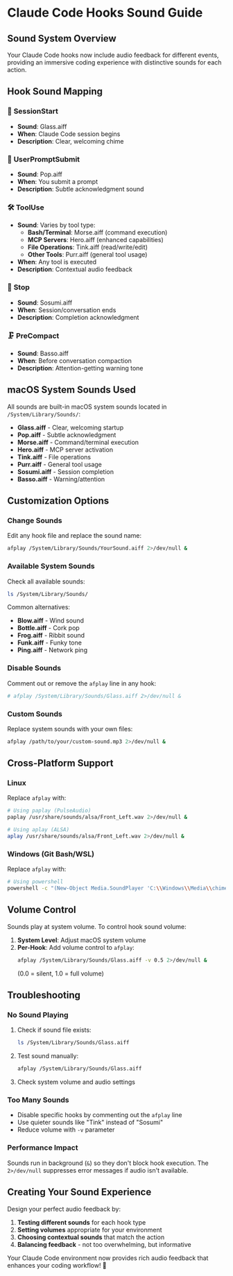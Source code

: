 # Claude Code Hooks Sound Guide

## Sound System Overview

Your Claude Code hooks now include audio feedback for different events, providing an immersive coding experience with distinctive sounds for each action.

## Hook Sound Mapping

### 🚀 **SessionStart** 
- **Sound**: Glass.aiff
- **When**: Claude Code session begins
- **Description**: Clear, welcoming chime

### 📝 **UserPromptSubmit**
- **Sound**: Pop.aiff  
- **When**: You submit a prompt
- **Description**: Subtle acknowledgment sound

### 🛠️ **ToolUse**
- **Sound**: Varies by tool type:
  - **Bash/Terminal**: Morse.aiff (command execution)
  - **MCP Servers**: Hero.aiff (enhanced capabilities)
  - **File Operations**: Tink.aiff (read/write/edit)
  - **Other Tools**: Purr.aiff (general tool usage)
- **When**: Any tool is executed
- **Description**: Contextual audio feedback

### 🛑 **Stop**
- **Sound**: Sosumi.aiff
- **When**: Session/conversation ends
- **Description**: Completion acknowledgment

### 🗜️ **PreCompact**
- **Sound**: Basso.aiff
- **When**: Before conversation compaction
- **Description**: Attention-getting warning tone

## macOS System Sounds Used

All sounds are built-in macOS system sounds located in `/System/Library/Sounds/`:

- **Glass.aiff** - Clear, welcoming startup
- **Pop.aiff** - Subtle acknowledgment 
- **Morse.aiff** - Command/terminal execution
- **Hero.aiff** - MCP server activation
- **Tink.aiff** - File operations
- **Purr.aiff** - General tool usage
- **Sosumi.aiff** - Session completion
- **Basso.aiff** - Warning/attention

## Customization Options

### Change Sounds
Edit any hook file and replace the sound name:
```bash
afplay /System/Library/Sounds/YourSound.aiff 2>/dev/null &
```

### Available System Sounds
Check all available sounds:
```bash
ls /System/Library/Sounds/
```

Common alternatives:
- **Blow.aiff** - Wind sound
- **Bottle.aiff** - Cork pop
- **Frog.aiff** - Ribbit sound
- **Funk.aiff** - Funky tone
- **Ping.aiff** - Network ping

### Disable Sounds
Comment out or remove the `afplay` line in any hook:
```bash
# afplay /System/Library/Sounds/Glass.aiff 2>/dev/null &
```

### Custom Sounds
Replace system sounds with your own files:
```bash
afplay /path/to/your/custom-sound.mp3 2>/dev/null &
```

## Cross-Platform Support

### Linux
Replace `afplay` with:
```bash
# Using paplay (PulseAudio)
paplay /usr/share/sounds/alsa/Front_Left.wav 2>/dev/null &

# Using aplay (ALSA)
aplay /usr/share/sounds/alsa/Front_Left.wav 2>/dev/null &
```

### Windows (Git Bash/WSL)
Replace `afplay` with:
```bash
# Using powershell
powershell -c "(New-Object Media.SoundPlayer 'C:\\Windows\\Media\\chimes.wav').PlaySync();" 2>/dev/null &
```

## Volume Control

Sounds play at system volume. To control hook sound volume:

1. **System Level**: Adjust macOS system volume
2. **Per-Hook**: Add volume control to `afplay`:
   ```bash
   afplay /System/Library/Sounds/Glass.aiff -v 0.5 2>/dev/null &
   ```
   (0.0 = silent, 1.0 = full volume)

## Troubleshooting

### No Sound Playing
1. Check if sound file exists:
   ```bash
   ls /System/Library/Sounds/Glass.aiff
   ```
2. Test sound manually:
   ```bash
   afplay /System/Library/Sounds/Glass.aiff
   ```
3. Check system volume and audio settings

### Too Many Sounds
- Disable specific hooks by commenting out the `afplay` line
- Use quieter sounds like "Tink" instead of "Sosumi"
- Reduce volume with `-v` parameter

### Performance Impact
Sounds run in background (`&`) so they don't block hook execution. The `2>/dev/null` suppresses error messages if audio isn't available.

## Creating Your Sound Experience

Design your perfect audio feedback by:

1. **Testing different sounds** for each hook type
2. **Setting volumes** appropriate for your environment  
3. **Choosing contextual sounds** that match the action
4. **Balancing feedback** - not too overwhelming, but informative

Your Claude Code environment now provides rich audio feedback that enhances your coding workflow! 🎵